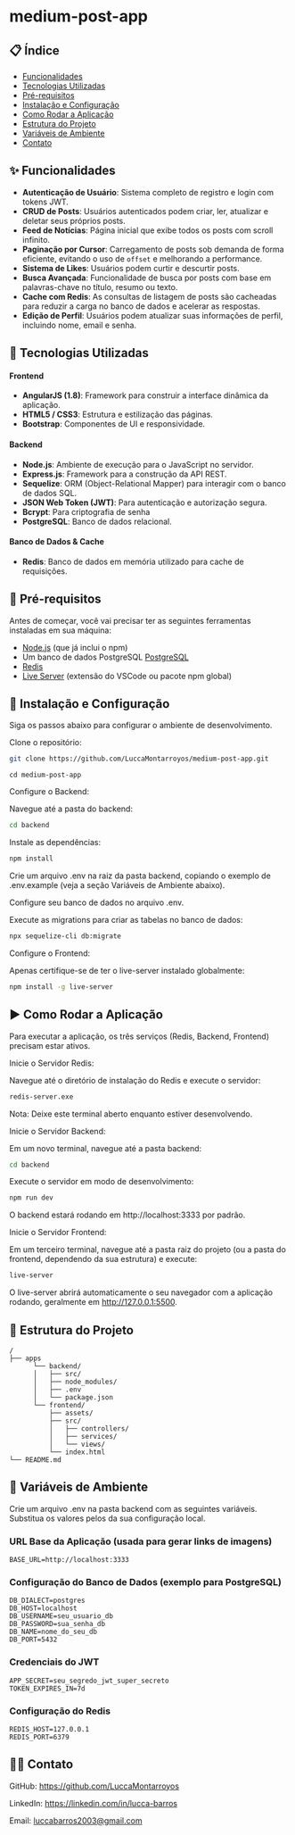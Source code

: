 # medium-post-app
## 📋 Índice

- [Funcionalidades](#-funcionalidades)
- [Tecnologias Utilizadas](#-tecnologias-utilizadas)
- [Pré-requisitos](#-pré-requisitos)
- [Instalação e Configuração](#-instalação-e-configuração)
- [Como Rodar a Aplicação](#-como-rodar-a-aplicação)
- [Estrutura do Projeto](#-estrutura-do-projeto)
- [Variáveis de Ambiente](#-variáveis-de-ambiente)
- [Contato](#-contato)

## ✨ Funcionalidades

-   **Autenticação de Usuário**: Sistema completo de registro e login com tokens JWT.
-   **CRUD de Posts**: Usuários autenticados podem criar, ler, atualizar e deletar seus próprios posts.
-   **Feed de Notícias**: Página inicial que exibe todos os posts com scroll infinito.
-   **Paginação por Cursor**: Carregamento de posts sob demanda de forma eficiente, evitando o uso de `offset` e melhorando a performance.
-   **Sistema de Likes**: Usuários podem curtir e descurtir posts.
-   **Busca Avançada**: Funcionalidade de busca por posts com base em palavras-chave no título, resumo ou texto.
-   **Cache com Redis**: As consultas de listagem de posts são cacheadas para reduzir a carga no banco de dados e acelerar as respostas.
-   **Edição de Perfil**: Usuários podem atualizar suas informações de perfil, incluindo nome, email e senha.

## 🚀 Tecnologias Utilizadas

#### **Frontend**

-   **AngularJS (1.8)**: Framework para construir a interface dinâmica da aplicação.
-   **HTML5 / CSS3**: Estrutura e estilização das páginas.
-   **Bootstrap**: Componentes de UI e responsividade.

#### **Backend**

-   **Node.js**: Ambiente de execução para o JavaScript no servidor.
-   **Express.js**: Framework para a construção da API REST.
-   **Sequelize**: ORM (Object-Relational Mapper) para interagir com o banco de dados SQL.
-   **JSON Web Token (JWT)**: Para autenticação e autorização segura.
-   **Bcrypt**: Para criptografia de senha
-   **PostgreSQL**: Banco de dados relacional.

#### **Banco de Dados & Cache**

-   **Redis**: Banco de dados em memória utilizado para cache de requisições.

## 🔧 Pré-requisitos

Antes de começar, você vai precisar ter as seguintes ferramentas instaladas em sua máquina:

-   [Node.js](https://nodejs.org/en/) (que já inclui o npm)
-   Um banco de dados PostgreSQL [PostgreSQL](https://www.postgresql.org/)
-   [Redis](https://redis.io/docs/getting-started/installation/)
-   [Live Server](https://www.npmjs.com/package/live-server) (extensão do VSCode ou pacote npm global)

## 👾 Instalação e Configuração
Siga os passos abaixo para configurar o ambiente de desenvolvimento.

Clone o repositório:

```Bash
git clone https://github.com/LuccaMontarroyos/medium-post-app.git
```
```
cd medium-post-app
```

Configure o Backend:

Navegue até a pasta do backend:

```Bash
cd backend
```
Instale as dependências:

```Bash
npm install
```
Crie um arquivo .env na raiz da pasta backend, copiando o exemplo de .env.example (veja a seção Variáveis de Ambiente abaixo).

Configure seu banco de dados no arquivo .env.

Execute as migrations para criar as tabelas no banco de dados:

```Bash
npx sequelize-cli db:migrate
```
Configure o Frontend:

Apenas certifique-se de ter o live-server instalado globalmente:
```bash
npm install -g live-server
```

## ▶️ Como Rodar a Aplicação
Para executar a aplicação, os três serviços (Redis, Backend, Frontend) precisam estar ativos.

Inicie o Servidor Redis:

Navegue até o diretório de instalação do Redis e execute o servidor:

```Bash
redis-server.exe
```
Nota: Deixe este terminal aberto enquanto estiver desenvolvendo.

Inicie o Servidor Backend:

Em um novo terminal, navegue até a pasta backend:

```Bash
cd backend
```
Execute o servidor em modo de desenvolvimento:

```Bash
npm run dev
```
O backend estará rodando em http://localhost:3333 por padrão.

Inicie o Servidor Frontend:

Em um terceiro terminal, navegue até a pasta raiz do projeto (ou a pasta do frontend, dependendo da sua estrutura) e execute:

```Bash
live-server
```
O live-server abrirá automaticamente o seu navegador com a aplicação rodando, geralmente em http://127.0.0.1:5500.

## 📂 Estrutura do Projeto
```
/
├── apps
      └── backend/
      │   ├── src/
      │   ├── node_modules/
      │   ├── .env
      │   └── package.json
      └── frontend/
          ├── assets/
          ├── src/
          │   ├── controllers/
          │   ├── services/
          │   └── views/
          └── index.html
└── README.md
```
## 🔑 Variáveis de Ambiente
Crie um arquivo .env na pasta backend com as seguintes variáveis. Substitua os valores pelos da sua configuração local.

### URL Base da Aplicação (usada para gerar links de imagens)
```
BASE_URL=http://localhost:3333
```
### Configuração do Banco de Dados (exemplo para PostgreSQL)
```
DB_DIALECT=postgres
DB_HOST=localhost
DB_USERNAME=seu_usuario_db
DB_PASSWORD=sua_senha_db
DB_NAME=nome_do_seu_db
DB_PORT=5432
```

### Credenciais do JWT
```
APP_SECRET=seu_segredo_jwt_super_secreto
TOKEN_EXPIRES_IN=7d
```

### Configuração do Redis
```
REDIS_HOST=127.0.0.1
REDIS_PORT=6379
```
## 👨‍💻 Contato
GitHub: https://github.com/LuccaMontarroyos

LinkedIn: https://linkedin.com/in/lucca-barros

Email: luccabarros2003@gmail.com
